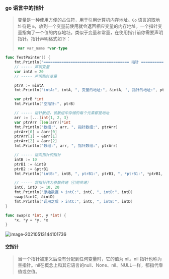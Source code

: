 ### go 语言中的指针

>   变量是一种使用方便的占位符，用于引用计算机内存地址。`Go` 语言的取地址符是 `&`，放到一个变量前使用就会返回相应变量的内存地址。一个指针变量指向了一个值的内存地址。类似于变量和常量，在使用指针前你需要声明指针。指针声明格式如下：
>
>   ```go
>   var var_name *var-type
>   ```

```go
func TestPointer() {
	fmt.Println("====================================== 指针 ======================================")
	// ----- 声明变量
	var intA = 20
	// ----- 声明指针变量

	ptrA := &intA
	fmt.Println("intA:", intA, ", 变量的地址:", &intA, ", 指针的地址:", ptrA, ", 指针的地址值:", *ptrA)

	var ptrB *int
	fmt.Println("空指针:", ptrB)

	// ----- 指针数组，该数组中存储的每个元素都是地址
	arr := [...]int{1, 2, 3}
	var ptrArr [len(arr)]*int
	fmt.Println("数组:", arr, ", 指针数组:", ptrArr)
	ptrArr[0] = &arr[0]
	ptrArr[1] = &arr[1]
	ptrArr[2] = &arr[2]
	fmt.Println("数组:", arr, ", 指针数组:", ptrArr)

	// ----- 指向指针的指针
	intB := 10
	ptrB1 := &intB
	ptrB2 := &ptrB1
	fmt.Println("intB:", intB, ", ptrB1:", ptrB1, ", *ptrB1:", *ptrB1, ", ptrB2", ptrB2, ", *ptrB2", *ptrB2)

	// ----- 将指针作为参数传递（引用传递）
	intC, intD := 10, 20
	fmt.Println("原始数据 > intC:", intC, ", intD:", intD)
	swap(&intC, &intD)
	fmt.Println("调用之后 > intC:", intC, ", intB:", intD)
}

func swap(x *int, y *int) {
	*x, *y = *y, *x
}
```

![image-20210513144101736](https://typroa12138.oss-cn-hangzhou.aliyuncs.com/image/2021/05/202105131441011.png)



#### 空指针

>   当一个指针被定义后没有分配到任何变量时，它的值为 nil。nil 指针也称为空指针。nil在概念上和其它语言的null、None、nil、NULL一样，都指代零值或空值。